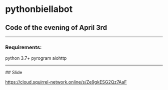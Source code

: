 # pythonbiellabot
## Code of the evening of April 3rd
<hr>

### Requirements:
python 3.7+
pyrogram
aiohttp

<hr>
## Slide

https://cloud.squirrel-network.online/s/Ze9gkESG2Qz7AaF

